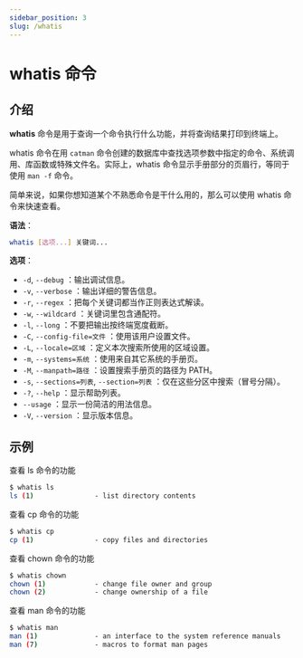 ```yaml
---
sidebar_position: 3
slug: /whatis
---
```


# whatis 命令



## 介绍

**whatis** 命令是用于查询一个命令执行什么功能，并将查询结果打印到终端上。

whatis 命令在用 `catman` 命令创建的数据库中查找选项参数中指定的命令、系统调用、库函数或特殊文件名。实际上，whatis 命令显示手册部分的页眉行，等同于使用 `man -f` 命令。

简单来说，如果你想知道某个不熟悉命令是干什么用的，那么可以使用 whatis 命令来快速查看。

**语法**：

```bash
whatis [选项...] 关键词...
```

**选项**：

- `-d`, `--debug` ：输出调试信息。
- `-v`, `--verbose` ：输出详细的警告信息。
- `-r`, `--regex` ：把每个关键词都当作正则表达式解读。
- `-w`, `--wildcard` ：关键词里包含通配符。
- `-l`, `--long` ：不要把输出按终端宽度截断。
- `-C`, `--config-file=文件` ：使用该用户设置文件。
- `-L`, `--locale=区域` ：定义本次搜索所使用的区域设置。
- `-m`, `--systems=系统` ：使用来自其它系统的手册页。
- `-M`, `--manpath=路径` ：设置搜索手册页的路径为 PATH。
- `-s`, `--sections=列表`, `--section=列表` ：仅在这些分区中搜索（冒号分隔）。
- `-?`, `--help` ：显示帮助列表。
- `--usage` ：显示一份简洁的用法信息。
- `-V`, `--version` ：显示版本信息。



## 示例

查看 ls 命令的功能

```bash
$ whatis ls
ls (1)               - list directory contents
```

查看 cp 命令的功能

```bash
$ whatis cp
cp (1)               - copy files and directories
```

查看 chown 命令的功能

```bash
$ whatis chown
chown (1)            - change file owner and group
chown (2)            - change ownership of a file
```

查看 man 命令的功能

```bash
$ whatis man
man (1)              - an interface to the system reference manuals
man (7)              - macros to format man pages
```

